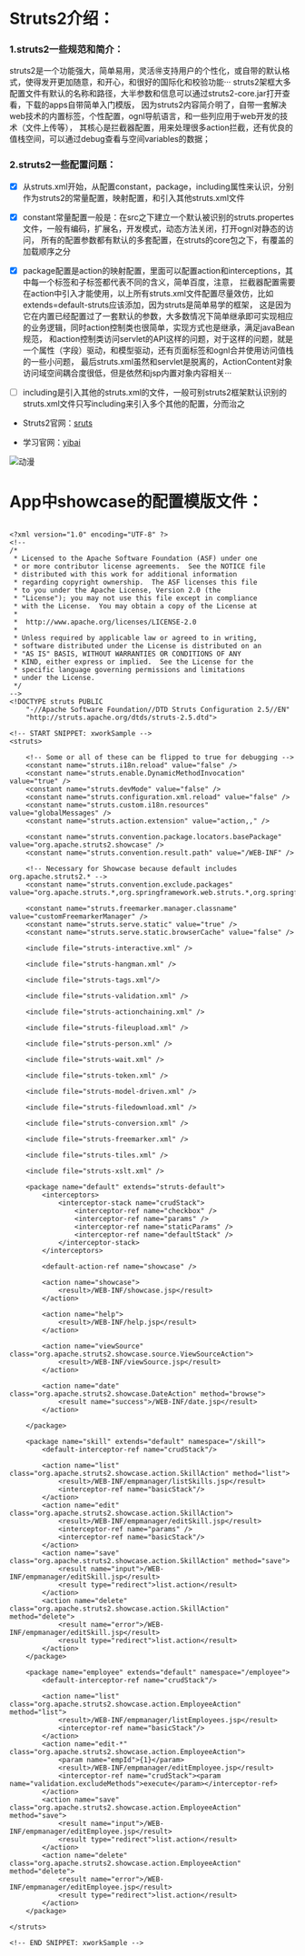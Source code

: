 
Struts2介绍：
==========

### 1.struts2一些规范和简介：

struts2是一个功能强大，简单易用，灵活🉐️支持用户的个性化，或自带的默认格式，使得发开更加随意，和开心，和很好的国际化和校验功能···
struts2架框大多配置文件有默认的名称和路径，大半参数和信息可以通过struts2-core.jar打开查看，下载的apps自带简单入门模版，
因为struts2内容简介明了，自带一套解决web技术的内置标签，个性配置，ognl导航语言，和一些列应用于web开发的技术（文件上传等），
其核心是拦截器配置，用来处理很多action拦截，还有优良的值栈空间，可以通过debug查看与空间variables的数据；

### 2.struts2一些配置问题：


- [x] 从struts.xml开始，从配置constant，package，including属性来认识，分别作为struts2的常量配置，映射配置，和引入其他struts.xml文件

- [x] constant常量配置一般是：在src之下建立一个默认被识别的struts.propertes文件，一般有编码，扩展名，开发模式，动态方法关闭，打开ognl对静态的访问，
所有的配置参数都有默认的多套配置，在struts的core包之下，有覆盖的加载顺序之分

- [x] package配置是action的映射配置，里面可以配置action和interceptions，其中每一个标签和子标签都代表不同的含义，简单百度，注意，
拦截器配置需要在action中引入才能使用，以上所有struts.xml文件配置尽量效仿，比如extends=default-struts应该添加，因为struts是简单易学的框架，
这是因为它在内置已经配置过了一套默认的参数，大多数情况下简单继承即可实现相应的业务逻辑，同时action控制类也很简单，实现方式也是继承，满足javaBean规范，
和action控制类访问servlet的API这样的问题，对于这样的问题，就是一个属性（字段）驱动，和模型驱动，还有页面标签和ognl合并使用访问值栈的一些小问题，
最后struts.xml虽然和servlet是脱离的，ActionContent对象访问域空间耦合度很低，但是依然和jsp内置对象内容相关···

- [ ] including是引入其他的struts.xml的文件，一般可别struts2框架默认识别的struts.xml文件只写including来引入多个其他的配置，分而治之     



- Struts2官网：[sruts](http://struts.apache.org)

- 学习官网：[yibai](https://www.yiibai.com/struts_2/)

![动漫](https://timgsa.baidu.com/timg?image&quality=80&size=b9999_10000&sec=1522326939146&di=faac63ea8ee993563006692e1a640177&imgtype=0&src=http%3A%2F%2Fattach.bbs.miui.com%2Fforum%2F201708%2F02%2F162015g8shss8wbwb8w193.jpg)


App中showcase的配置模版文件：
========================

```

<?xml version="1.0" encoding="UTF-8" ?>
<!--
/*
 * Licensed to the Apache Software Foundation (ASF) under one
 * or more contributor license agreements.  See the NOTICE file
 * distributed with this work for additional information
 * regarding copyright ownership.  The ASF licenses this file
 * to you under the Apache License, Version 2.0 (the
 * "License"); you may not use this file except in compliance
 * with the License.  You may obtain a copy of the License at
 *
 *  http://www.apache.org/licenses/LICENSE-2.0
 *
 * Unless required by applicable law or agreed to in writing,
 * software distributed under the License is distributed on an
 * "AS IS" BASIS, WITHOUT WARRANTIES OR CONDITIONS OF ANY
 * KIND, either express or implied.  See the License for the
 * specific language governing permissions and limitations
 * under the License.
 */
-->
<!DOCTYPE struts PUBLIC
	"-//Apache Software Foundation//DTD Struts Configuration 2.5//EN"
	"http://struts.apache.org/dtds/struts-2.5.dtd">

<!-- START SNIPPET: xworkSample -->
<struts>

    <!-- Some or all of these can be flipped to true for debugging -->
    <constant name="struts.i18n.reload" value="false" />
    <constant name="struts.enable.DynamicMethodInvocation" value="true" />
    <constant name="struts.devMode" value="false" />
    <constant name="struts.configuration.xml.reload" value="false" />
    <constant name="struts.custom.i18n.resources" value="globalMessages" />
    <constant name="struts.action.extension" value="action,," />

    <constant name="struts.convention.package.locators.basePackage" value="org.apache.struts2.showcase" />
    <constant name="struts.convention.result.path" value="/WEB-INF" />

    <!-- Necessary for Showcase because default includes org.apache.struts2.* -->
    <constant name="struts.convention.exclude.packages" value="org.apache.struts.*,org.springframework.web.struts.*,org.springframework.web.struts2.*,org.hibernate.*"/>

    <constant name="struts.freemarker.manager.classname" value="customFreemarkerManager" />
    <constant name="struts.serve.static" value="true" />
    <constant name="struts.serve.static.browserCache" value="false" />

    <include file="struts-interactive.xml" />

    <include file="struts-hangman.xml" />

    <include file="struts-tags.xml"/>

    <include file="struts-validation.xml" />

    <include file="struts-actionchaining.xml" />

    <include file="struts-fileupload.xml" />

    <include file="struts-person.xml" />

    <include file="struts-wait.xml" />

    <include file="struts-token.xml" />

    <include file="struts-model-driven.xml" />

    <include file="struts-filedownload.xml" />

    <include file="struts-conversion.xml" />

    <include file="struts-freemarker.xml" />

    <include file="struts-tiles.xml" />

    <include file="struts-xslt.xml" />

    <package name="default" extends="struts-default">
        <interceptors>
            <interceptor-stack name="crudStack">
                <interceptor-ref name="checkbox" />
                <interceptor-ref name="params" />
                <interceptor-ref name="staticParams" />
                <interceptor-ref name="defaultStack" />
            </interceptor-stack>
        </interceptors>

        <default-action-ref name="showcase" />

        <action name="showcase">
            <result>/WEB-INF/showcase.jsp</result>
        </action>

        <action name="help">
            <result>/WEB-INF/help.jsp</result>
        </action>

        <action name="viewSource" class="org.apache.struts2.showcase.source.ViewSourceAction">
            <result>/WEB-INF/viewSource.jsp</result>
        </action>

        <action name="date" class="org.apache.struts2.showcase.DateAction" method="browse">
            <result name="success">/WEB-INF/date.jsp</result>
        </action>

    </package>

    <package name="skill" extends="default" namespace="/skill">
        <default-interceptor-ref name="crudStack"/>

        <action name="list" class="org.apache.struts2.showcase.action.SkillAction" method="list">
            <result>/WEB-INF/empmanager/listSkills.jsp</result>
            <interceptor-ref name="basicStack"/>
        </action>
        <action name="edit" class="org.apache.struts2.showcase.action.SkillAction">
            <result>/WEB-INF/empmanager/editSkill.jsp</result>
            <interceptor-ref name="params" />
            <interceptor-ref name="basicStack"/>
        </action>
        <action name="save" class="org.apache.struts2.showcase.action.SkillAction" method="save">
            <result name="input">/WEB-INF/empmanager/editSkill.jsp</result>
            <result type="redirect">list.action</result>
        </action>
        <action name="delete" class="org.apache.struts2.showcase.action.SkillAction" method="delete">
            <result name="error">/WEB-INF/empmanager/editSkill.jsp</result>
            <result type="redirect">list.action</result>
        </action>
    </package>

    <package name="employee" extends="default" namespace="/employee">
        <default-interceptor-ref name="crudStack"/>

        <action name="list" class="org.apache.struts2.showcase.action.EmployeeAction" method="list">
            <result>/WEB-INF/empmanager/listEmployees.jsp</result>
            <interceptor-ref name="basicStack"/>
        </action>
        <action name="edit-*" class="org.apache.struts2.showcase.action.EmployeeAction">
      		<param name="empId">{1}</param>
            <result>/WEB-INF/empmanager/editEmployee.jsp</result>
            <interceptor-ref name="crudStack"><param name="validation.excludeMethods">execute</param></interceptor-ref>
        </action>
        <action name="save" class="org.apache.struts2.showcase.action.EmployeeAction" method="save">
            <result name="input">/WEB-INF/empmanager/editEmployee.jsp</result>
            <result type="redirect">list.action</result>
        </action>
        <action name="delete" class="org.apache.struts2.showcase.action.EmployeeAction" method="delete">
            <result name="error">/WEB-INF/empmanager/editEmployee.jsp</result>
            <result type="redirect">list.action</result>
        </action>
    </package>

</struts>

<!-- END SNIPPET: xworkSample -->

```
